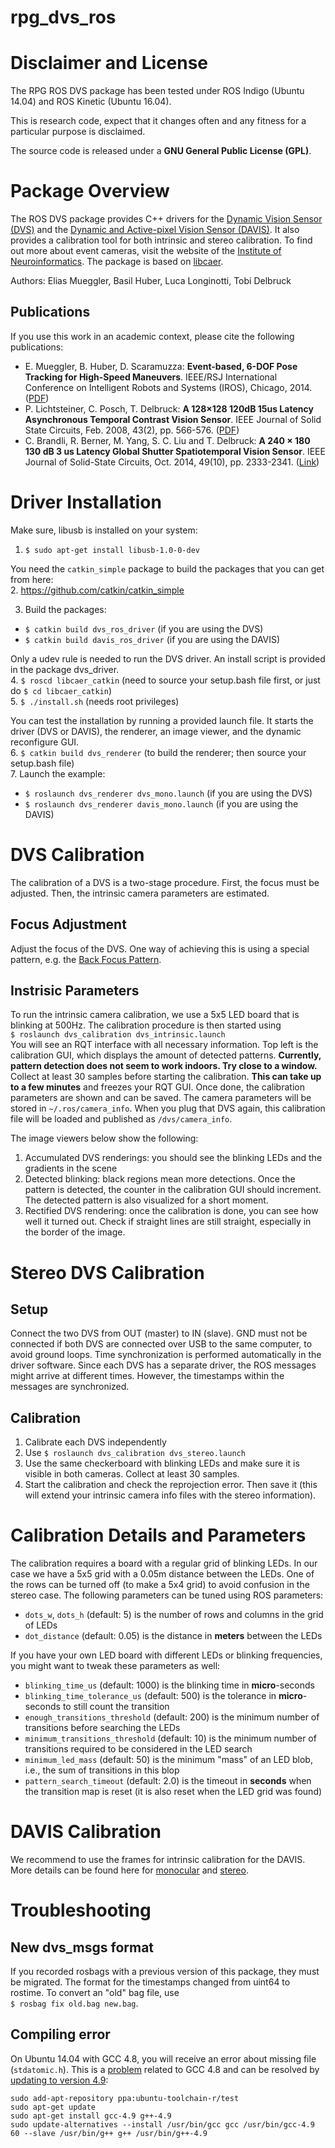 rpg_dvs_ros
===========

# Disclaimer and License

The RPG ROS DVS package has been tested under ROS Indigo (Ubuntu 14.04) and ROS Kinetic (Ubuntu 16.04).

This is research code, expect that it changes often and any fitness for a particular purpose is disclaimed.

The source code is released under a **GNU General Public License (GPL)**.


# Package Overview

The ROS DVS package provides C++ drivers for the [Dynamic Vision Sensor (DVS)](https://inilabs.com/products/dynamic-vision-sensors/) and the [Dynamic and Active-pixel Vision Sensor (DAVIS)](https://inilabs.com/products/dynamic-and-active-pixel-vision-sensor/).
It also provides a calibration tool for both intrinsic and stereo calibration.
To find out more about event cameras, visit the website of the [Institute of Neuroinformatics](http://siliconretina.ini.uzh.ch/wiki/index.php).
The package is based on [libcaer](https://github.com/inilabs/libcaer).

Authors: Elias Mueggler, Basil Huber, Luca Longinotti, Tobi Delbruck


## Publications

If you use this work in an academic context, please cite the following publications:

* E. Mueggler, B. Huber, D. Scaramuzza: **Event-based, 6-DOF Pose Tracking for High-Speed Maneuvers**. IEEE/RSJ International Conference on Intelligent Robots and Systems (IROS), Chicago, 2014. ([PDF](http://rpg.ifi.uzh.ch/docs/IROS14_Mueggler.pdf))
* P. Lichtsteiner, C. Posch, T. Delbruck: **A 128×128 120dB 15us Latency Asynchronous Temporal Contrast Vision Sensor**. IEEE Journal of Solid State Circuits, Feb. 2008, 43(2), pp. 566-576. ([PDF](https://www.ini.uzh.ch/~tobi/wiki/lib/exe/fetch.php?media=lichtsteiner_dvs_jssc08.pdf))
* C. Brandli, R. Berner, M. Yang, S. C. Liu and T. Delbruck: **A 240 × 180 130 dB 3 us Latency Global Shutter Spatiotemporal Vision Sensor**. IEEE Journal of Solid-State Circuits, Oct. 2014, 49(10), pp. 2333-2341. ([Link](ieeexplore.ieee.org/document/6889103))


# Driver Installation
Make sure, libusb is installed on your system:  
1. `$ sudo apt-get install libusb-1.0-0-dev`

You need the `catkin_simple` package to build the packages that you can get from here:  
2. https://github.com/catkin/catkin_simple

3. Build the packages:  
  * `$ catkin build dvs_ros_driver`  (if you are using the DVS)  
  * `$ catkin build davis_ros_driver`  (if you are using the DAVIS)  

Only a udev rule is needed to run the DVS driver. An install script is provided in the package dvs_driver.  
4. `$ roscd libcaer_catkin`  (need to source your setup.bash file first, or just do `$ cd libcaer_catkin`)  
5. `$ ./install.sh` (needs root privileges)

You can test the installation by running a provided launch file. It starts the driver (DVS or DAVIS), the renderer, an image viewer, and the dynamic reconfigure GUI.   
6. `$ catkin build dvs_renderer`  (to build the renderer; then source your setup.bash file)  
7. Launch the example:
  * `$ roslaunch dvs_renderer dvs_mono.launch`  (if you are using the DVS)
  * `$ roslaunch dvs_renderer davis_mono.launch` (if you are using the DAVIS)  


# DVS Calibration
The calibration of a DVS is a two-stage procedure.
First, the focus must be adjusted.
Then, the intrinsic camera parameters are estimated.

## Focus Adjustment
Adjust the focus of the DVS. One way of achieving this is using a special pattern, e.g. the [Back Focus Pattern](https://github.com/uzh-rpg/rpg_dvs_ros/blob/master/dvs_calibration/pdf/backfocus.pdf).

## Instrisic Parameters
To run the intrinsic camera calibration, we use a 5x5 LED board that is blinking at 500Hz.
The calibration procedure is then started using  
`$ roslaunch dvs_calibration dvs_intrinsic.launch`  
You will see an RQT interface with all necessary information.
Top left is the calibration GUI, which displays the amount of detected patterns.
**Currently, pattern detection does not seem to work indoors. Try close to a window.**
Collect at least 30 samples before starting the calibration.
**This can take up to a few minutes** and freezes your RQT GUI.
Once done, the calibration parameters are shown and can be saved.
The camera parameters will be stored in `~/.ros/camera_info`.
When you plug that DVS again, this calibration file will be loaded and published as `/dvs/camera_info`.

The image viewers below show the following:

1. Accumulated DVS renderings: you should see the blinking LEDs and the gradients in the scene
2. Detected blinking: black regions mean more detections. Once the pattern is detected, the counter in the calibration GUI should increment. The detected pattern is also visualized for a short moment.
3. Rectified DVS rendering: once the calibration is done, you can see how well it turned out. Check if straight lines are still straight, especially in the border of the image.


# Stereo DVS Calibration

## Setup
Connect the two DVS from OUT (master) to IN (slave).
GND must not be connected if both DVS are connected over USB to the same computer, to avoid ground loops.
Time synchronization is performed automatically in the driver software.
Since each DVS has a separate driver, the ROS messages might arrive at different times.
However, the timestamps within the messages are synchronized.

## Calibration
1. Calibrate each DVS independently
2. Use `$ roslaunch dvs_calibration dvs_stereo.launch`  
3. Use the same checkerboard with blinking LEDs and make sure it is visible in both cameras. Collect at least 30 samples.
4. Start the calibration and check the reprojection error. Then save it (this will extend your intrinsic camera info files with the stereo information).


# Calibration Details and Parameters
The calibration requires a board with a regular grid of blinking LEDs.
In our case we have a 5x5 grid with a 0.05m distance between the LEDs.
One of the rows can be turned off (to make a 5x4 grid) to avoid confusion in the stereo case.
The following parameters can be tuned using ROS parameters:
* `dots_w`, `dots_h` (default: 5) is the number of rows and columns in the grid of LEDs
* `dot_distance` (default: 0.05) is the distance in **meters** between the LEDs

If you have your own LED board with different LEDs or blinking frequencies, you might want to tweak these parameters as well:
* `blinking_time_us` (default: 1000) is the blinking time in **micro**-seconds
* `blinking_time_tolerance_us` (default: 500) is the tolerance in **micro**-seconds to still count the transition
* `enough_transitions_threshold` (default: 200) is the minimum number of transitions before searching the LEDs
* `minimum_transitions_threshold` (default: 10) is the minimum number of transitions required to be considered in the LED search
* `minimum_led_mass` (default: 50) is the minimum "mass" of an LED blob, i.e., the sum of transitions in this blop
* `pattern_search_timeout` (default: 2.0) is the timeout in **seconds** when the transition map is reset (it is also reset when the LED grid was found)


# DAVIS Calibration
We recommend to use the frames for intrinsic calibration for the DAVIS.
More details can be found here for [monocular](http://wiki.ros.org/camera_calibration/Tutorials/MonocularCalibration) and [stereo](http://wiki.ros.org/camera_calibration/Tutorials/StereoCalibration).


# Troubleshooting
## New dvs_msgs format
If you recorded rosbags with a previous version of this package, they must be migrated.
The format for the timestamps changed from uint64 to rostime.
To convert an "old" bag file, use   
`$ rosbag fix old.bag new.bag`.

## Compiling error
On Ubuntu 14.04 with GCC 4.8, you will receive an error about missing file (`stdatomic.h`).
This is a [problem](https://gcc.gnu.org/bugzilla/show_bug.cgi?id=58016) related to GCC 4.8 and can be resolved by [updating to version 4.9](http://askubuntu.com/a/581497/218846):

    sudo add-apt-repository ppa:ubuntu-toolchain-r/test
    sudo apt-get update
    sudo apt-get install gcc-4.9 g++-4.9
    sudo update-alternatives --install /usr/bin/gcc gcc /usr/bin/gcc-4.9 60 --slave /usr/bin/g++ g++ /usr/bin/g++-4.9
